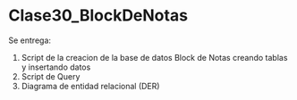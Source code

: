 # Clase30_BlockDeNotas

Se entrega: 
1) Script de la creacion de la base de datos Block de Notas creando tablas y insertando datos
2) Script de Query
3) Diagrama de entidad relacional (DER)
